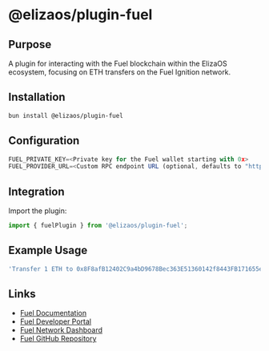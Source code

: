 # @elizaos/plugin-fuel

## Purpose
A plugin for interacting with the Fuel blockchain within the ElizaOS ecosystem, focusing on ETH transfers on the Fuel Ignition network.

## Installation
```bash
bun install @elizaos/plugin-fuel
```

## Configuration
```typescript
FUEL_PRIVATE_KEY=<Private key for the Fuel wallet starting with 0x>
FUEL_PROVIDER_URL=<Custom RPC endpoint URL (optional, defaults to "https://mainnet.fuel.network/v1/graphql")>
```

## Integration
Import the plugin: 
```typescript
import { fuelPlugin } from '@elizaos/plugin-fuel';
```

## Example Usage
```typescript
'Transfer 1 ETH to 0x8F8afB12402C9a4bD9678Bec363E51360142f8443FB171655eEd55dB298828D1';
```

## Links
- [Fuel Documentation](https://docs.fuel.network/)
- [Fuel Developer Portal](https://developers.fuel.network/)
- [Fuel Network Dashboard](https://app.fuel.network/)
- [Fuel GitHub Repository](https://github.com/FuelLabs)
